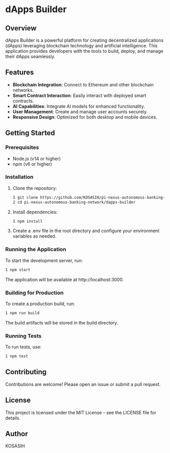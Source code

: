# dApps Builder

## Overview
dApps Builder is a powerful platform for creating decentralized applications (dApps) leveraging blockchain technology and artificial intelligence. This application provides developers with the tools to build, deploy, and manage their dApps seamlessly.

## Features
- **Blockchain Integration**: Connect to Ethereum and other blockchain networks.
- **Smart Contract Interaction**: Easily interact with deployed smart contracts.
- **AI Capabilities**: Integrate AI models for enhanced functionality.
- **User Management**: Create and manage user accounts securely.
- **Responsive Design**: Optimized for both desktop and mobile devices.

## Getting Started

### Prerequisites
- Node.js (v14 or higher)
- npm (v6 or higher)

### Installation
1. Clone the repository:
   ```bash
   1 git clone https://github.com/KOSASIH/pi-nexus-autonomous-banking-network.git
   2 cd pi-nexus-autonomous-banking-network/dapps-builder
   ```

2. Install dependencies:

   ```bash
   1 npm install
3. Create a .env file in the root directory and configure your environment variables as needed.

### Running the Application
To start the development server, run:

   ```bash
   1 npm start
   ```
The application will be available at http://localhost:3000.

### Building for Production
To create a production build, run:

   ```bash
   1 npm run build
   ```

The build artifacts will be stored in the build directory.

### Running Tests
To run tests, use:

   ```bash
   1 npm test
   ```

## Contributing
Contributions are welcome! Please open an issue or submit a pull request.

## License
This project is licensed under the MIT License - see the LICENSE file for details.

## Author

KOSASIH
